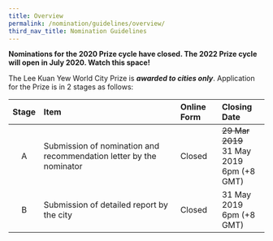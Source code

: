 ```yaml
---
title: Overview
permalink: /nomination/guidelines/overview/
third_nav_title: Nomination Guidelines
---
```


**Nominations for the 2020 Prize cycle have closed. The 2022 Prize cycle will open in July 2020. Watch this space!**

The Lee Kuan Yew World City Prize is ***awarded to cities only***. Application for the Prize is in 2 stages as follows: 

| Stage | Item	| Online Form | Closing Date |
|:---:|:---|:---|:---|
| A | Submission of nomination and recommendation letter by the nominator | Closed | ~~29 Mar 2019~~ <br>31 May 2019 <br>6pm (+8 GMT) |
| B | Submission of detailed report by the city | Closed | 31 May 2019 <br>6pm (+8 GMT) |
